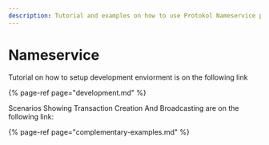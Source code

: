 ```yaml
---
description: Tutorial and examples on how to use Protokol Nameservice plugins.
---
```


# Nameservice

Tutorial on how to setup development enviorment is on the following link

{% page-ref page="development.md" %}

Scenarios Showing Transaction Creation And Broadcasting are on the following link:

{% page-ref page="complementary-examples.md" %}



